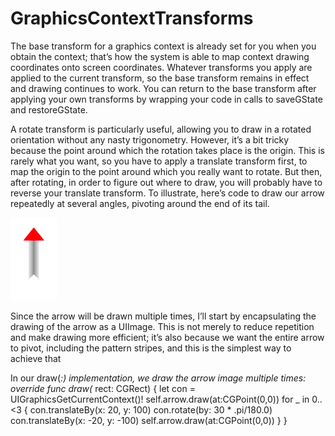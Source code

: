 # GraphicsContextTransforms

The base transform for a graphics context is already set for you when you obtain the context; that’s how the system is able to map context drawing coordinates onto screen coordinates. Whatever transforms you apply are applied to the current transform, so the base transform remains in effect and drawing continues to work. You can return to the base transform after applying your own transforms by wrapping your code in calls to saveGState and restoreGState.

A rotate transform is particularly useful, allowing you to draw in a rotated orientation without any nasty trigonometry. However, it’s a bit tricky because the point around which the rotation takes place is the origin. This is rarely what you want, so you have to apply a translate transform first, to map the origin to the point around which you really want to rotate. But then, after rotating, in order to figure out where to draw, you will probably have to reverse your translate transform.
To illustrate, here’s code to draw our arrow repeatedly at several angles, pivoting around the end of its tail.

![Arrow](https://github.com/Lilyeka/https-github.com-Lilyeka-Gradients/blob/master/Gradients/arrow1.png "Arrow")


Since the arrow will be drawn multiple times, I’ll start by encapsulating the drawing of the arrow as a UIImage. This is not merely to reduce repetition and make drawing more efficient; it’s also because we want the entire arrow to pivot, including the pattern stripes, and this is the simplest way to achieve that

In our draw(_:) implementation, we draw the arrow image multiple times:
override func draw(_ rect: CGRect) {
    let con = UIGraphicsGetCurrentContext()!
    self.arrow.draw(at:CGPoint(0,0))
    for _ in 0..<3 {
        con.translateBy(x: 20, y: 100)
        con.rotate(by: 30 * .pi/180.0)
        con.translateBy(x: -20, y: -100)
        self.arrow.draw(at:CGPoint(0,0))
    }
}
